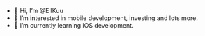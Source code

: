 - 👋 Hi, I’m @EllKuu
- 👀 I’m interested in mobile development, investing and lots more. 
- 🌱 I’m currently learning iOS development.

<!---
EllKuu/EllKuu is a ✨ special ✨ repository because its `README.md` (this file) appears on your GitHub profile.
You can click the Preview link to take a look at your changes.
--->
